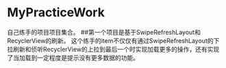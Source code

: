 # MyPracticeWork
自己练手的项目项目集合。
##第一个项目是基于SwipeRefreshLayout和RecyclerView的刷新。
这个练手的item不仅仅有通过SwipeRefreshLayout的下拉刷新和侦听RecyclerView的上拉到最后一个时实现加载更多的操作，还有实现了当加载到一定程度是提示没有更多数据的功能。

